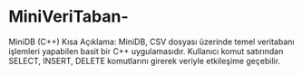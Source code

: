 # MiniVeriTaban-
MiniDB (C++)  Kısa Açıklama:  MiniDB, CSV dosyası üzerinde temel veritabanı işlemleri yapabilen basit bir C++ uygulamasıdır. Kullanıcı komut satırından SELECT, INSERT, DELETE komutlarını girerek veriyle etkileşime geçebilir.
